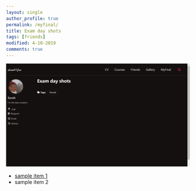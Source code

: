 ```yaml
---
layout: single
author_profile: true
permalink: /myfinal/
title: Exam day shots
tags: [friends]
modified: 4-10-2019
comments: true
---
```

<!-- # Exam day shots -->
![Exam Day](newimage/Capture.jpg "Exam Day Shots")
- [sample item 1](https://fccourse.liara.run)
- sample item 2
